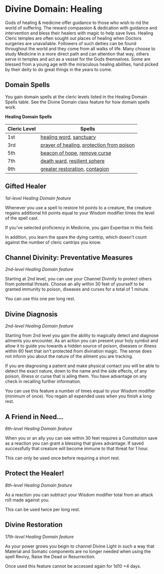 # Divine Domain: Healing
Gods of healing & medicine offer guidance to those who wish to rid the world of suffering. The reward compassion & dedication with guidance and intervention and bless their healers with magic to help save lives. Healing Cleric temples are often sought out places of healing when Doctors surgeries are unavailable. Followers of such deities can be found throughout the world and they come from all walks of life. Many choose to study Medicine in a more direct path and can attention that way, others serve in temples and act as a vessel for the Gods themselves. Some are blessed from a young age with the miraculous healing abilities, hand picked by their deity to do great things in the years to come.

## Domain Spells
You gain domain spells at the cleric levels listed in the Healing Domain Spells table. See the Divine Domain class feature for how domain spells work.

**Healing Domain Spells**

Cleric Level | Spells
------------ | -------
1st | [healing word](../../Magic/Spells/healing-word.md), [sanctuary](../../Magic/Spells/sanctuary.md)
3rd | [prayer of healing](../../Magic/Spells/prayer-of-healing.md), [protection from poison](../../Magic/Spells/protection-from-poison.md)
5th | [beacon of hope](../../Magic/Spells/beacon-of-hope.md), [remove curse](../../Magic/Spells/remove-curse.md)
7th | [death ward](../../Magic/Spells/death-ward.md), [resilient sphere](../../Magic/Spells/otilukes-resilient-sphere.md)
9th | [greater restoration](../../Magic/Spells/greater-restoration.md), [contagion](../../Magic/Spells/contagion.md)

## Gifted Healer
*1st-level Healing Domain feature*

Whenever you use a spell to restore hit points to a creature, the creature regains additional hit points equal to your Wisdom modifier times the level of the spell cast.

If you've selected proficiency in Medicine, you gain Expertise in this field.

In addition, you learn the spare the dying cantrip, which doesn't count against the number of cleric cantrips you know. 

## Channel Divinity: Preventative Measures
*2nd-level Healing Domain feature*

Starting at 2nd level, you can use your Channel Divinity to protect others from potential threats. Choose an ally within 30 feet of yourself to be granted immunity to poison, diseases and curses for a total of 1 minute.

You can use this one per long rest.

## Divine Diagnosis
*2nd-level Healing Domain feature*

Starting from 2nd level you gain the ability to magically detect and diagnose ailments you encounter. As an action you can present your holy symbol and allow it to guide you towards a hidden source of poison, diseases or illness within 60 feet that isn't protected from divination magic. The sense does not inform you about the nature of the ailment you are tracking.

If you are diagnosing a patient and make physical contact you will be able to detect the exact nature, down to the name and the side effects, of any poison, illness or curse that is ailing them. You have advantage on any check in recalling further information. 

You can use this feature a number of times equal to your Wisdom modifier (minimum of once). You regain all expended uses when you finish a long rest.

## A Friend in Need...
*6th-level Healing Domain feature*

When you or an ally you can see within 30 feet requires a Constitution save as a reaction you can grant a blessing that gives advantage. If saved successfully that creature will become immune to that threat for 1 hour.

This can only be used once before requiring a short rest.

## Protect the Healer!
*8th-level Healing Domain feature*

As a reaction you can subtract your Wisdom modifier total from an attack roll made against you. 

This can be used twice per long rest.

## Divine Restoration
*17th-level Healing Domain feature*

As your power grows you begin to channel Divine Light in such a way that Material and Somatic components are no longer needed when using the spell Revivy, Raise the Dead or Resurrection.

Once used this feature cannot be accessed again for 1d10 +4 days. 
